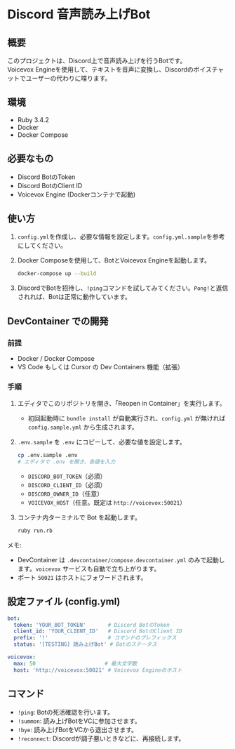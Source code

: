 # Discord 音声読み上げBot

## 概要

このプロジェクトは、Discord上で音声読み上げを行うBotです。<br>
Voicevox Engineを使用して、テキストを音声に変換し、Discordのボイスチャットでユーザーの代わりに喋ります。

## 環境

*   Ruby 3.4.2
*   Docker
*   Docker Compose

## 必要なもの

*   Discord BotのToken
*   Discord BotのClient ID
*   Voicevox Engine (Dockerコンテナで起動)

## 使い方

1.  `config.yml`を作成し、必要な情報を設定します。`config.yml.sample`を参考にしてください。
2.  Docker Composeを使用して、BotとVoicevox Engineを起動します。

    ```bash
    docker-compose up --build
    ```

3.  DiscordでBotを招待し、`!ping`コマンドを試してみてください。`Pong!`と返信されれば、Botは正常に動作しています。

## DevContainer での開発

### 前提

- Docker / Docker Compose
- VS Code もしくは Cursor の Dev Containers 機能（拡張）

### 手順

1. エディタでこのリポジトリを開き、「Reopen in Container」を実行します。
   - 初回起動時に `bundle install` が自動実行され、`config.yml` が無ければ `config.sample.yml` から生成されます。
2. `.env.sample` を `.env` にコピーして、必要な値を設定します。

   ```bash
   cp .env.sample .env
   # エディタで .env を開き、各値を入力
   ```

   - `DISCORD_BOT_TOKEN`（必須）
   - `DISCORD_CLIENT_ID`（必須）
   - `DISCORD_OWNER_ID`（任意）
   - `VOICEVOX_HOST`（任意。既定は `http://voicevox:50021`）

3. コンテナ内ターミナルで Bot を起動します。

   ```bash
   ruby run.rb
   ```

メモ:

- DevContainer は `.devcontainer/compose.devcontainer.yml` のみで起動します。`voicevox` サービスも自動で立ち上がります。
- ポート `50021` はホストにフォワードされます。

## 設定ファイル (config.yml)

```yaml
bot:
  token: 'YOUR_BOT_TOKEN'       # Discord BotのToken
  client_id: 'YOUR_CLIENT_ID'   # Discord BotのClient ID
  prefix: '!'                   # コマンドのプレフィックス
  status: '[TESTING] 読み上げBot' # Botのステータス

voicevox:
  max: 50                      # 最大文字数
  host: 'http://voicevox:50021' # Voicevox Engineのホスト
```

## コマンド

*   `!ping`: Botの死活確認を行います。
*   `!summon`: 読み上げBotをVCに参加させます。
*   `!bye`: 読み上げBotをVCから退出させます。
*   `!reconnect`: Discordが調子悪いときなどに、再接続します。

